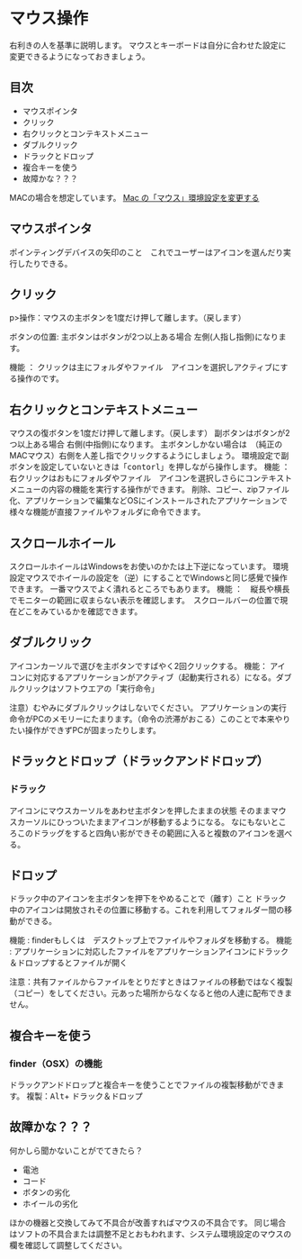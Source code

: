 # マウス操作
右利きの人を基準に説明します。
マウスとキーボードは自分に合わせた設定に変更できるようになっておきましょう。

## 目次
- マウスポインタ
- クリック
- 右クリックとコンテキストメニュー
- ダブルクリック
- ドラックとドロップ
- 複合キーを使う
- 故障かな？？？

MACの場合を想定しています。
[Mac の「マウス」環境設定を変更する](https://support.apple.com/ja-jp/guide/mac-help/mh29222/10.14/mac/10.14)

## マウスポインタ
ポインティングデバイスの矢印のこと　これでユーザーはアイコンを選んだり実行したりできる。

## クリック 
p>操作：マウスの主ボタンを1度だけ押して離します。（戻します）</p><p>ボタンの位置: 主ボタンはボタンが2つ以上ある場合 左側(人指し指側)になります。</p>
<p>機能 ： クリックは主にフォルダやファイル　アイコンを選択しアクティブにする操作のです。</p>

## 右クリックとコンテキストメニュー
マウスの復ボタンを1度だけ押して離します。（戻します）
副ボタンはボタンが2つ以上ある場合 右側(中指側)になります。
主ボタンしかない場合は　（純正のMACマウス）右側を人差し指でクリックするようにしましょう。
環境設定で副ボタンを設定していないときは「<kbd>contorl</kbd>」を押しながら操作します。
機能 ： 右クリックはおもにフォルダやファイル　アイコンを選択しさらにコンテキストメニューの内容の機能を実行する操作ができます。
削除、コピー、zipファイル化、アプリケーションで編集などOSにインストールされたアプリケーションで様々な機能が直接ファイルやフォルダに命令できます。

## スクロールホイール
スクロールホイールはWindowsをお使いのかたは上下逆になっています。
環境設定マウスでホイールの設定を（逆）にすることでWindowsと同じ感覺で操作できます。
一番マウスでよく潰れるところでもあります。
機能 ：　縦長や横長でモニターの範囲に収まらない表示を確認します。　スクロールバーの位置で現在どこをみているかを確認できます。

## ダブルクリック
アイコンカーソルで選びを主ボタンですばやく2回クリックする。
機能： アイコンに対応するアプリケーションがアクティブ（起動実行される）になる。ダブルクリックはソフトウエアの「実行命令」

注意）むやみにダブルクリックはしないでください。
アプリケーションの実行命令がPCのメモリーにたまります。（命令の渋滞がおこる）このことで本来やりたい操作ができずPCが固まったりします。

## ドラックとドロップ（ドラックアンドドロップ）

### ドラック　
アイコンにマウスカーソルをあわせ主ボタンを押したままの状態
そのままマウスカーソルにひっついたままアイコンが移動するようになる。
なにもないところこのドラッグをすると四角い影ができその範囲に入ると複数のアイコンを選べる。

## ドロップ
ドラック中のアイコンを主ボタンを押下をやめることで（離す）こと
ドラック中のアイコンは開放されその位置に移動する。これを利用してフォルダー間の移動ができる。

機能 : finderもしくは　デスクトップ上でファイルやフォルダを移動する。
機能 : アプリケーションに対応したファイルをアプリケーションアイコンにドラック＆ドロップするとファイルが開く

注意：共有ファイルからファイルをとりだすときはファイルの移動ではなく複製（コピー）をしてください。元あった場所からなくなると他の人達に配布できません。


## 複合キーを使う

### finder（OSX）の機能
ドラックアンドドロップと複合キーを使うことでファイルの複製移動ができます。
複製：<kbd>Alt</kbd>+ ドラック＆ドロップ

## 故障かな？？？

何かしら聞かないことがでてきたら？

- 電池
- コード
- ボタンの劣化
- ホイールの劣化

ほかの機器と交換してみて不具合が改善すればマウスの不具合です。
同じ場合はソフトの不具合または調整不足とおもわれます、システム環境設定のマウスの欄を確認して調整してください。



